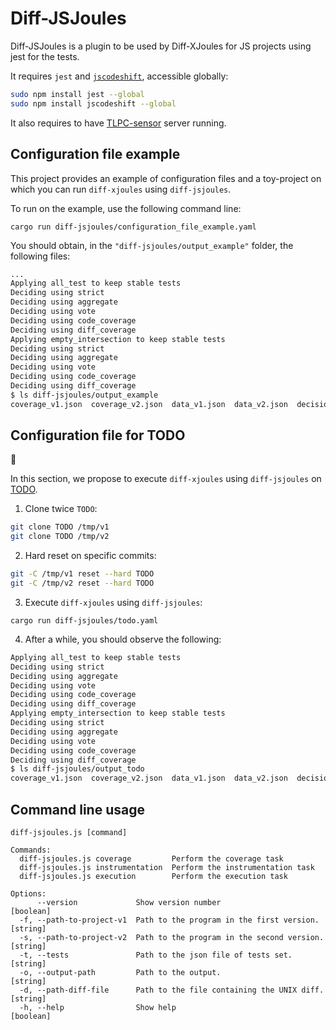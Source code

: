 # Diff-JSJoules

Diff-JSJoules is a plugin to be used by Diff-XJoules for JS projects using jest for the tests.

It requires `jest` and [`jscodeshift`](https://github.com/facebook/jscodeshift), accessible globally:

```sh
sudo npm install jest --global
sudo npm install jscodeshift --global
```

It also requires to have [TLPC-sensor](https://github.com/davidson-consulting/tlpc-sensor) server running.

## Configuration file example

This project provides an example of configuration files and a toy-project on which you can run `diff-xjoules` using `diff-jsjoules`.

To run on the example, use the following command line:

```
cargo run diff-jsjoules/configuration_file_example.yaml
```

You should obtain, in the `"diff-jsjoules/output_example"` folder, the following files:

```sh
...
Applying all_test to keep stable tests
Deciding using strict
Deciding using aggregate
Deciding using vote
Deciding using code_coverage
Deciding using diff_coverage
Applying empty_intersection to keep stable tests
Deciding using strict
Deciding using aggregate
Deciding using vote
Deciding using code_coverage
Deciding using diff_coverage
$ ls diff-jsjoules/output_example 
coverage_v1.json  coverage_v2.json  data_v1.json  data_v2.json  decisions.json  delta.json  diff  test_filter_selection.json  test_selection.json
```

## Configuration file for TODO

:construction:

In this section, we propose to execute `diff-xjoules` using `diff-jsjoules` on [TODO](#).

1. Clone twice `TODO`:

```sh
git clone TODO /tmp/v1
git clone TODO /tmp/v2
```

2. Hard reset on specific commits:

```sh
git -C /tmp/v1 reset --hard TODO
git -C /tmp/v2 reset --hard TODO
```

3. Execute `diff-xjoules` using `diff-jsjoules`:

```
cargo run diff-jsjoules/todo.yaml
```

4. After a while, you should observe the following:

```sh
Applying all_test to keep stable tests
Deciding using strict
Deciding using aggregate
Deciding using vote
Deciding using code_coverage
Deciding using diff_coverage
Applying empty_intersection to keep stable tests
Deciding using strict
Deciding using aggregate
Deciding using vote
Deciding using code_coverage
Deciding using diff_coverage
$ ls diff-jsjoules/output_todo
coverage_v1.json  coverage_v2.json  data_v1.json  data_v2.json  decisions.json  delta.json  diff  test_filter_selection.json  test_selection.json
```

## Command line usage

```
diff-jsjoules.js [command]

Commands:
  diff-jsjoules.js coverage         Perform the coverage task
  diff-jsjoules.js instrumentation  Perform the instrumentation task
  diff-jsjoules.js execution        Perform the execution task

Options:
      --version             Show version number                        [boolean]
  -f, --path-to-project-v1  Path to the program in the first version.   [string]
  -s, --path-to-project-v2  Path to the program in the second version.  [string]
  -t, --tests               Path to the json file of tests set.         [string]
  -o, --output-path         Path to the output.                         [string]
  -d, --path-diff-file      Path to the file containing the UNIX diff.  [string]
  -h, --help                Show help                                  [boolean]
```